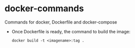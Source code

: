 # docker-commands
Commands for docker, Dockerfile and docker-compose

- Once Dockerfile is ready, the command to build the image: 

  ```docker build -t <imagename>:tag .```
